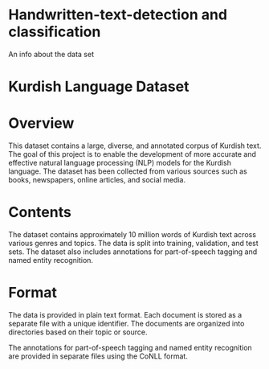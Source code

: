 # Handwritten-text-detection and classification 

An info about the data set 

# Kurdish Language Dataset
# Overview
This dataset contains a large, diverse, and annotated corpus of Kurdish text. The goal of this project is to enable the development of more accurate and effective natural language processing (NLP) models for the Kurdish language. The dataset has been collected from various sources such as books, newspapers, online articles, and social media.

# Contents
The dataset contains approximately 10 million words of Kurdish text across various genres and topics. The data is split into training, validation, and test sets. The dataset also includes annotations for part-of-speech tagging and named entity recognition.

# Format
The data is provided in plain text format. Each document is stored as a separate file with a unique identifier. The documents are organized into directories based on their topic or source.

The annotations for part-of-speech tagging and named entity recognition are provided in separate files using the CoNLL format.
